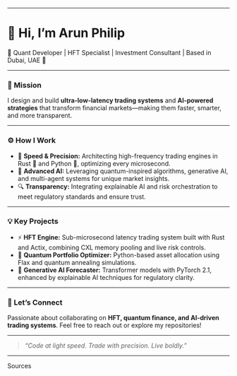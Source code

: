 ***

# 👋 Hi, I’m Arun Philip  
🚀 Quant Developer | HFT Specialist | Investment Consultant | Based in Dubai, UAE 🌴  

***

### 🎯 Mission  
I design and build **ultra-low-latency trading systems** and **AI-powered strategies** that transform financial markets—making them faster, smarter, and more transparent.

***

### ⚙️ How I Work  
- 🚀 **Speed & Precision:** Architecting high-frequency trading engines in Rust 🦀 and Python 🐍, optimizing every microsecond.  
- 🤖 **Advanced AI:** Leveraging quantum-inspired algorithms, generative AI, and multi-agent systems for unique market insights.  
- 🔍 **Transparency:** Integrating explainable AI and risk orchestration to meet regulatory standards and ensure trust.  

***

### 💡 Key Projects  
- ⚡ **HFT Engine:** Sub-microsecond latency trading system built with Rust and Actix, combining CXL memory pooling and live risk controls.  
- 🧠 **Quantum Portfolio Optimizer:** Python-based asset allocation using Flax and quantum annealing simulations.  
- 🔮 **Generative AI Forecaster:** Transformer models with PyTorch 2.1, enhanced by explainable AI techniques for regulatory clarity.  

***

### 🤝 Let’s Connect  
Passionate about collaborating on **HFT, quantum finance, and AI-driven trading systems**. Feel free to reach out or explore my repositories!

***

> *“Code at light speed. Trade with precision. Live boldly.”*  

***

Sources
